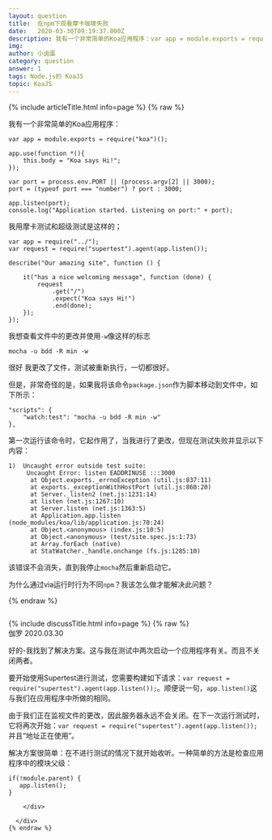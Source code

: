 ```yaml
---
layout: question
title:  在npm下观看摩卡咖啡失败
date:   2020-03-30T09:19:37.000Z
description: 我有一个非常简单的Koa应用程序：var app = module.exports = require("koa")();app.use(func...
img: 
author: 小卤蛋
category: question
answer: 1
tags: Node.js的 KoaJS
topic: KoaJS
---
```

<div class="article-root">
  <div class="article">
    {% include articleTitle.html info=page %}
    {% raw %}
    <div class="article-content"><p><font style="vertical-align: inherit;"><font style="vertical-align: inherit;">我有一个非常简单的Koa应用程序：</font></font></p>

<pre><code>var app = module.exports = require("koa")();<font></font>
<font></font>
app.use(function *(){<font></font>
    this.body = "Koa says Hi!";<font></font>
});<font></font>
<font></font>
var port = process.env.PORT || (process.argv[2] || 3000);<font></font>
port = (typeof port === "number") ? port : 3000;<font></font>
<font></font>
app.listen(port);<font></font>
console.log("Application started. Listening on port:" + port);<font></font>
</code></pre>

<p><font style="vertical-align: inherit;"><font style="vertical-align: inherit;">我用摩卡测试和超级测试是这样的； </font></font></p>

<pre><code>var app = require("../");<font></font>
var request = require("supertest").agent(app.listen());<font></font>
<font></font>
describe("Our amazing site", function () {<font></font>
<font></font>
    it("has a nice welcoming message", function (done) {<font></font>
        request<font></font>
            .get("/")<font></font>
            .expect("Koa says Hi!")<font></font>
            .end(done);<font></font>
    });<font></font>
});<font></font>
</code></pre>

<p><font style="vertical-align: inherit;"><font style="vertical-align: inherit;">我想查看文件中的更改并使用</font></font><code>-w</code><font style="vertical-align: inherit;"><font style="vertical-align: inherit;">像这样</font><font style="vertical-align: inherit;">的</font><font style="vertical-align: inherit;">标志</font></font></p>

<pre><code>mocha -u bdd -R min -w
</code></pre>

<p><font style="vertical-align: inherit;"><font style="vertical-align: inherit;">很好 </font><font style="vertical-align: inherit;">我更改了文件，测试被重新执行，一切都很好。</font></font></p>

<p><font style="vertical-align: inherit;"><font style="vertical-align: inherit;">但是，非常奇怪的是，如果我将该命令</font></font><code>package.json</code><font style="vertical-align: inherit;"><font style="vertical-align: inherit;">作为脚本</font><font style="vertical-align: inherit;">移动到</font><font style="vertical-align: inherit;">文件中，如下所示：</font></font></p>

<pre><code>"scripts": {<font></font>
    "watch:test": "mocha -u bdd -R min -w"<font></font>
},<font></font>
</code></pre>

<p><font style="vertical-align: inherit;"><font style="vertical-align: inherit;">第一次运行该命令时，它起作用了，当我进行了更改，但现在测试失败并显示以下内容： </font></font></p>

<pre><code>1)  Uncaught error outside test suite:<font></font>
     Uncaught Error: listen EADDRINUSE :::3000<font></font>
      at Object.exports._errnoException (util.js:837:11)<font></font>
      at exports._exceptionWithHostPort (util.js:860:20)<font></font>
      at Server._listen2 (net.js:1231:14)<font></font>
      at listen (net.js:1267:10)<font></font>
      at Server.listen (net.js:1363:5)<font></font>
      at Application.app.listen (node_modules/koa/lib/application.js:70:24)<font></font>
      at Object.&lt;anonymous&gt; (index.js:10:5)<font></font>
      at Object.&lt;anonymous&gt; (test/site.spec.js:1:73)<font></font>
      at Array.forEach (native)<font></font>
      at StatWatcher._handle.onchange (fs.js:1285:10)<font></font>
</code></pre>

<p><font style="vertical-align: inherit;"><font style="vertical-align: inherit;">该错误不会消失，直到我停止</font></font><code>mocha</code><font style="vertical-align: inherit;"><font style="vertical-align: inherit;">然后重新启动它。</font></font></p>

<p><font style="vertical-align: inherit;"><font style="vertical-align: inherit;">为什么通过via运行时行为不同</font></font><code>npm</code><font style="vertical-align: inherit;"><font style="vertical-align: inherit;">？</font><font style="vertical-align: inherit;">我该怎么做才能解决此问题？</font></font></p></div>
    {% endraw %}
  </div>
  <p style="height: 0;width:0;overflow: hidden;"> 第3844篇《在npm下观看摩卡咖啡失败》来自Winter(https://github.com/aiyld/aiyld.github.io)的站点</p>
  <div class="discuss-wrapper">
    {% include discussTitle.html info=page %}
    {% raw %}
    <div class="discuss-item">
        <div class="discuss-parent">
          <div class="discuss-meta">
            <span class="discuss-user">伽罗</span>
            <span class="discuss-time">2020.03.30</span>
          </div>
          <div class="discuss-comment"><p><font style="vertical-align: inherit;"><font style="vertical-align: inherit;">好的-我找到了解决方案。</font><font style="vertical-align: inherit;">这与我在测试中两次启动一个应用程序有关。</font><font style="vertical-align: inherit;">而且不关闭两者。</font></font></p>

<p><font style="vertical-align: inherit;"><font style="vertical-align: inherit;">要开始使用Supertest进行测试，您需要构建如下请求：</font></font><code>var request = require("supertest").agent(app.listen());</code><font style="vertical-align: inherit;"><font style="vertical-align: inherit;">。</font><font style="vertical-align: inherit;">顺便说一句，</font></font><code>app.listen()</code><font style="vertical-align: inherit;"><font style="vertical-align: inherit;">这与我们在应用程序中所做的相同。</font></font></p>

<p><font style="vertical-align: inherit;"><font style="vertical-align: inherit;">由于我们正在监视文件的更改，因此服务器永远不会关闭。</font><font style="vertical-align: inherit;">在下一次运行测试时，它将再次开始：</font></font><code>var request = require("supertest").agent(app.listen());</code><font style="vertical-align: inherit;"><font style="vertical-align: inherit;">并且“地址正在使用”。</font></font></p>

<p><font style="vertical-align: inherit;"><font style="vertical-align: inherit;">解决方案很简单：在不进行测试的情况下就开始收听。</font><font style="vertical-align: inherit;">一种简单的方法是检查应用程序中的模块父级：</font></font></p>

<pre><code>if(!module.parent) {<font></font>
   app.listen();<font></font>
}<font></font>
</code></pre></div>
        </div>
        
      </div>
    {% endraw %}
  </div>
<div>
